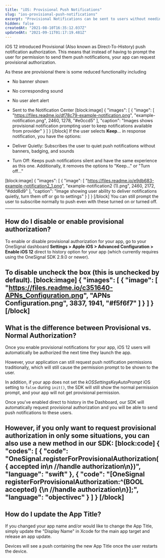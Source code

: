 ```yaml
---
title: "iOS: Provisional Push Notifications"
slug: "ios-provisional-push-notifications"
excerpt: "Provisional Notifications can be sent to users without needing to first request notification permissions."
hidden: false
createdAt: "2021-08-10T16:35:12.037Z"
updatedAt: "2021-09-11T01:17:19.481Z"
---
```

iOS 12 introduced Provisional (Also known as Direct-To-History) push notification authorization. This means that instead of having to prompt the user for permission to send them push notifications, your app can request provisional authorization. 

As these are provisional there is some reduced functionality including

* No banner shown
* No corresponding sound
* No user alert alert
* Sent to the Notification Center
[block:image]
{
  "images": [
    {
      "image": [
        "https://files.readme.io/df78c79-example-notification.png",
        "example-notification.png",
        2460,
        1278,
        "#e0ccd5"
      ],
      "caption": "Images shows provisional notification prompting user to keep notifications available from provider"
    }
  ]
}
[/block]
If the user selects **Keep**... in response notification, you have the options:

* Deliver Quietly: Subscribes the user to quiet push notifications without banners, badging, and sounds
* Turn Off: Keeps push notifications silent and have the same experience as this one. Additionally, it removes the options to "Keep..." or "Turn off..."


[block:image]
{
  "images": [
    {
      "image": [
        "https://files.readme.io/e9db683-example-notification2_1.png",
        "example-notification2 (1).png",
        2460,
        2172,
        "#ddd8d9"
      ],
      "caption": "Image showing user ability to deliver notifications quietly, turn them off or go to settings"
    }
  ]
}
[/block]
You can still prompt the user to subscribe normally to push even with these turned on or turned off.

--- 

## How do I disable or enable provisional authorization?

To enable or disable provisional authorization for your app, go to your OneSignal dashboard **Settings > Apple iOS > Advanced Configuration > Enable iOS 12** direct to history option for your app (which currently requires using the OneSignal SDK 2.9.0 or newer).

To disable uncheck the box (this is unchecked by default).
[block:image]
{
  "images": [
    {
      "image": [
        "https://files.readme.io/c351640-APNs_Configuration.png",
        "APNs Configuration.png",
        3837,
        1941,
        "#f5f6f7"
      ]
    }
  ]
}
[/block]
--- 

## What is the difference between Provisional vs. Normal Authorization?
 
Once you enable provisional notifications for your app, iOS 12 users will automatically be authorized the next time they launch the app.

However, your application can still request push notification permissions traditionally, which will still cause the permission prompt to be shown to the user.

In addition, if your app does not set the *kOSSettingsKeyAutoPrompt* iOS setting to `false` during `init()`, the SDK will still show the normal permission prompt, and your app will not get provisional permission.

Once you've enabled direct to history in the Dashboard, our SDK will automatically request provisional authorization and you will be able to send push notifications to these users. 

However, if you only want to request provisional authorization in only some situations, you can also use a new method in our SDK:
[block:code]
{
  "codes": [
    {
      "code": "OneSignal.registerForProvisionalAuthorization({ accepted in\n    //handle authorization\n})",
      "language": "swift"
    },
    {
      "code": "[OneSignal registerForProvisionalAuthorization:^(BOOL accepted) {\n    //handle authorization\n}];",
      "language": "objectivec"
    }
  ]
}
[/block]
--- 

## How do I update the App Title?

If you changed your app name and/or would like to change the App Title, simply update the "Display Name" in Xcode for the main app target and release an app update. 

Devices will see a push containing the new App Title once the user restarts the device.